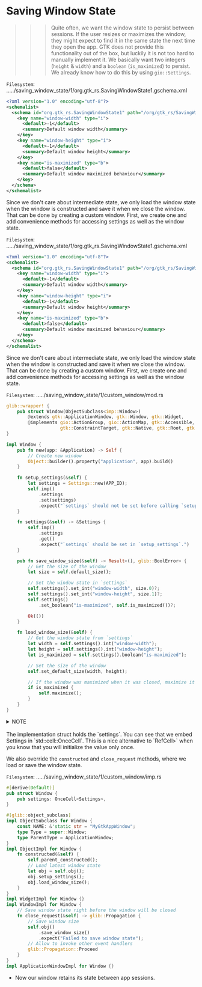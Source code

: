 # **Saving Window State**

>>> Quite often, we want the window state to persist between sessions. If the user resizes or maximizes the window, they might expect to find it in the same state the next time they open the app. GTK does not provide this functionality out of the box, but luckily it is not too hard to manually implement it. We basically want two integers (`height` & `width`) and a `boolean` (`is_maximized`) to persist. We already know how to do this by using `gio::Settings`.

`Filesystem`: ...../saving_window_state/1/org.gtk_rs.SavingWindowState1.gschema.xml

```xml
<?xml version="1.0" encoding="utf-8"?>
<schemalist>
  <schema id="org.gtk_rs.SavingWindowState1" path="/org/gtk_rs/SavingWindowState1/">
    <key name="window-width" type="i">
      <default>-1</default>
      <summary>Default window width</summary>
    </key>
    <key name="window-height" type="i">
      <default>-1</default>
      <summary>Default window height</summary>
    </key>
    <key name="is-maximized" type="b">
      <default>false</default>
      <summary>Default window maximized behaviour</summary>
    </key>
  </schema>
</schemalist>
```

Since we don't care about intermediate state, we only load the window state when the window is constructed and save it when we close the window. That can be done by creating a custom window. First, we create one and add convenience methods for accessing settings as well as the window state.

`Filesystem`: ...../saving_window_state/1/org.gtk_rs.SavingWindowState1.gschema.xml

```xml
<?xml version="1.0" encoding="utf-8"?>
<schemalist>
  <schema id="org.gtk_rs.SavingWindowState1" path="/org/gtk_rs/SavingWindowState1/">
    <key name="window-width" type="i">
      <default>-1</default>
      <summary>Default window width</summary>
    </key>
    <key name="window-height" type="i">
      <default>-1</default>
      <summary>Default window height</summary>
    </key>
    <key name="is-maximized" type="b">
      <default>false</default>
      <summary>Default window maximized behaviour</summary>
    </key>
  </schema>
</schemalist>
```

Since we don't care about intermediate state, we only load the window state when the window is constructed and save it when we close the window. That can be done by creating a custom window. First, we create one and add convenience methods for accessing settings as well as the window state.

`Filesystem`: ...../saving_window_state/1/custom_window/mod.rs

```rust
glib::wrapper! {
    pub struct Window(ObjectSubclass<imp::Window>)
        @extends gtk::ApplicationWindow, gtk::Window, gtk::Widget,
        @implements gio::ActionGroup, gio::ActionMap, gtk::Accessible, gtk::Buildable,
                    gtk::ConstraintTarget, gtk::Native, gtk::Root, gtk::ShortcutManager;
}

impl Window {
    pub fn new(app: &Application) -> Self {
        // Create new window
        Object::builder().property("application", app).build()
    }

    fn setup_settings(&self) {
        let settings = Settings::new(APP_ID);
        self.imp()
            .settings
            .set(settings)
            .expect("`settings` should not be set before calling `setup_settings`.");
    }

    fn settings(&self) -> &Settings {
        self.imp()
            .settings
            .get()
            .expect("`settings` should be set in `setup_settings`.")
    }

    pub fn save_window_size(&self) -> Result<(), glib::BoolError> {
        // Get the size of the window
        let size = self.default_size();

        // Set the window state in `settings`
        self.settings().set_int("window-width", size.0)?;
        self.settings().set_int("window-height", size.1)?;
        self.settings()
            .set_boolean("is-maximized", self.is_maximized())?;

        Ok(())
    }

    fn load_window_size(&self) {
        // Get the window state from `settings`
        let width = self.settings().int("window-width");
        let height = self.settings().int("window-height");
        let is_maximized = self.settings().boolean("is-maximized");

        // Set the size of the window
        self.set_default_size(width, height);

        // If the window was maximized when it was closed, maximize it again
        if is_maximized {
            self.maximize();
        }
    }
}
```

<details>
<summary>NOTE</summary>

```
We set the property "application" by passing it to `glib::Object::new`. You can even set multiple properties that way. When creating new GObjects, this is nicer than calling the setter methods manually.
```

</details>
<br>
The implementation struct holds the `settings`. You can see that we embed Settings in `std::cell::OnceCell`. This is a nice alternative to `RefCell<Option<T>>` when you know that you will initialize the value only once.

We also override the `constructed` and `close_request` methods, where we load or save the window state.

`Filesystem`: ...../saving_window_state/1/custom_window/imp.rs

```rust
#[derive(Default)]
pub struct Window {
    pub settings: OnceCell<Settings>,
}

#[glib::object_subclass]
impl ObjectSubclass for Window {
    const NAME: &'static str = "MyGtkAppWindow";
    type Type = super::Window;
    type ParentType = ApplicationWindow;
}
impl ObjectImpl for Window {
    fn constructed(&self) {
        self.parent_constructed();
        // Load latest window state
        let obj = self.obj();
        obj.setup_settings();
        obj.load_window_size();
    }
}
impl WidgetImpl for Window {}
impl WindowImpl for Window {
    // Save window state right before the window will be closed
    fn close_request(&self) -> glib::Propagation {
        // Save window size
        self.obj()
            .save_window_size()
            .expect("Failed to save window state");
        // Allow to invoke other event handlers
        glib::Propagation::Proceed
    }
}
impl ApplicationWindowImpl for Window {}
```
* Now our window retains its state between app sessions.
